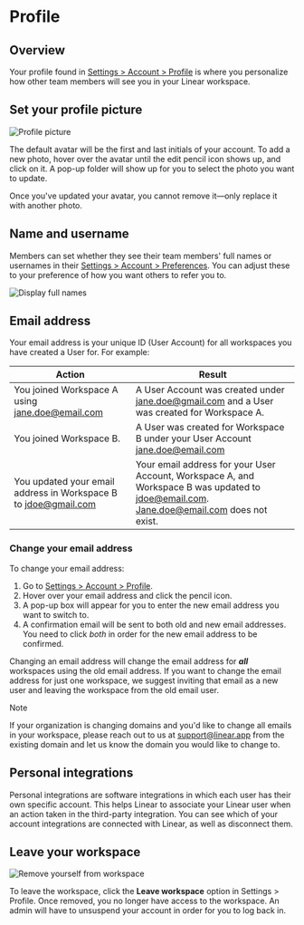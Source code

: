 # Profile

## Overview

Your profile found in [Settings > Account > Profile](https://linear.app/settings/account/profile) is where you personalize how other team members will see you in your Linear workspace.

## Set your profile picture

![Profile picture](https://webassets.linear.app/images/ornj730p/production/18ebbe5b072aa94b72b7906d57870067c6314b7a-1378x176.png?q=95&auto=format&dpr=2)

The default avatar will be the first and last initials of your account. To add a new photo, hover over the avatar until the edit pencil icon shows up, and click on it. A pop-up folder will show up for you to select the photo you want to update.

Once you've updated your avatar, you cannot remove it—only replace it with another photo.

## Name and username

Members can set whether they see their team members' full names or usernames in their [Settings > Account > Preferences](https://linear.app/settings/account/preferences). You can adjust these to your preference of how you want others to refer you to.

![Display full names](https://webassets.linear.app/images/ornj730p/production/633bfac071ec9ce5769f29371288f74293240800-1332x148.png?q=95&auto=format&dpr=2)

## Email address

Your email address is your unique ID (User Account) for all workspaces you have created a User for. For example:

Action | Result
--- | ---
You joined Workspace A using jane.doe@email.com | A User Account was created under jane.doe@gmail.com and a User was created for Workspace A.
You joined Workspace B. | A User was created for Workspace B under your User Account jane.doe@email.com
You updated your email address in Workspace B to jdoe@gmail.com | Your email address for your User Account, Workspace A, and Workspace B was updated to jdoe@email.com. Jane.doe@email.com does not exist.

### Change your email address

To change your email address:

1. Go to [Settings > Account > Profile](https://linear.app/settings/account/profile).
2. Hover over your email address and click the pencil icon.
3. A pop-up box will appear for you to enter the new email address you want to switch to.
4. A confirmation email will be sent to both old and new email addresses. You need to click _both_ in order for the new email address to be confirmed.

Changing an email address will change the email address for **_all_** workspaces using the old email address. If you want to change the email address for just one workspace, we suggest inviting that email as a new user and leaving the workspace from the old email user.

> [!NOTE]
> If your organization is changing domains and you'd like to change all emails in your workspace, please reach out to us at [support@linear.app](mailto:support@linear.app) from the existing domain and let us know the domain you would like to change to.

## Personal integrations

Personal integrations are software integrations in which each user has their own specific account. This helps Linear to associate your Linear user when an action taken in the third-party integration. You can see which of your account integrations are connected with Linear, as well as disconnect them.

## Leave your workspace

![Remove yourself from workspace](https://webassets.linear.app/images/ornj730p/production/d42ac0acaf14b779330380ed6ab6e39ac31d5b8c-1404x280.png?q=95&auto=format&dpr=2)

To leave the workspace, click the **Leave workspace** option in Settings > Profile. Once removed, you no longer have access to the workspace. An admin will have to unsuspend your account in order for you to log back in.